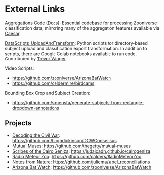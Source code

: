 # External Links

[Aggregations Code](https://github.com/zooniverse/aggregation-for-caesar/) ([Docs](https://aggregation-caesar.zooniverse.org/docs)): Essential codebase for processing Zooniverse classification data, mirroring many of the aggregation features available via [Caesar](https://help.zooniverse.org/next-steps/caesar-realtime-data-processing/).

[DataScripts_UploadAndTransform](https://github.com/zooniverse/DataScripts_UploadAndTransform): Python scripts for directory-based subject upload and classification export transformation. In addition to scripts, there are Google Colab notebooks available to run code. Contributed by [Trevor Winger](https://github.com/trevorwinger).

Video Scripts:
- https://github.com/zooniverse/ArizonaBatWatch
- https://github.com/celdermire/birdcams

Bounding Box Crop and Subject Creation:
- https://github.com/simensta/generate-subjects-from-rectangle-dropdown-annotations

## Projects

- [Decoding the Civil War](https://www.zooniverse.org/projects/zooniverse/decoding-the-civil-war): https://github.com/hughdickinson/DCWConsensus
- [Mutual Muses](https://www.zooniverse.org/projects/melissaagill/mutual-muses): https://github.com/thegetty/mutual-muses
- [Scribes of the Cairo Geniza](https://www.scribesofthecairogeniza.org/): https://judaicadh.github.io/cairogeniza
- [Radio Meteor Zoo](https://www.zooniverse.org/projects/zooniverse/radio-meteor-zoo): https://github.com/calders/RadioMeteorZoo
- [Notes from Nature](https://www.notesfromnature.org/): https://github.com/juliema/label_reconciliations
- [Arizona Bat Watch](https://www.zooniverse.org/projects/zooniverse/arizona-batwatch): https://github.com/zooniverse/ArizonaBatWatch
